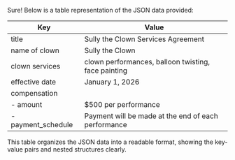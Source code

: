 

Sure! Below is a table representation of the JSON data provided:

| Key                | Value                                               |
|--------------------|-----------------------------------------------------|
| title              | Sully the Clown Services Agreement                  |
| name of clown      | Sully the Clown                                     |
| clown services     | clown performances, balloon twisting, face painting |
| effective date     | January 1, 2026                                     |
| compensation       |                                                     |
| - amount           | $500 per performance                                |
| - payment_schedule | Payment will be made at the end of each performance |

This table organizes the JSON data into a readable format, showing the key-value pairs and nested structures clearly.